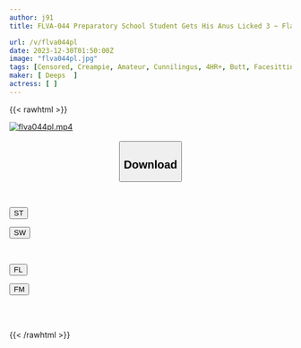 ```yaml
---
author: j91
title: FLVA-044 Preparatory School Student Gets His Anus Licked 3 ~ Flavors X Magic Mirror Delivery Collaboration Project ~ On The Way Home From Class, He Smells His Stuffy Anus, Licks His Asshole, And Cries In Agony With Embarrassment! When The Pussy Of The Estrous Girl Is Fucked Raw, Her Asshole Twitches And She Begs For Sex With Full View And Cums Inside!

url: /v/flva044pl
date: 2023-12-30T01:50:00Z
image: "flva044pl.jpg"
tags: [Censored, Creampie, Amateur, Cunnilingus, 4HR+, Butt, Facesitting	]
maker: [ Deeps  ]
actress: [ ]
---
```



{{< rawhtml >}}

<div class="video" data-videoid="lD9GQBZo70i7PpX">
    <a href="javascript:;">
        <img src="/v/flva044pl/flva044pl.jpg" width="WIDTH" height="HEIGHT" alt="flva044pl.mp4" loading="lazy">
    </a>
</div>

<script type="text/javascript" src="https://j91.asia/asset/on-demand-st.js"></script>

<br>
  <link rel="stylesheet" href="https://j91.asia/asset/bs5.css">
  
  <center>
  <button class="btn btn-primary" type="button" data-bs-toggle="collapse" data-bs-target=".multi-collapse" aria-expanded="false" aria-controls="multiCollapseExample1 multiCollapseExample2"><h2>Download</h2></button></center>
</p>
<div class="row">
  <div class="col">
    <div class="collapse multi-collapse" id="multiCollapseExample1">
      <div class="card card-body">
	      	      <br>
<div class="buttons">  
<p><a href="https://streamtape.to/v/lD9GQBZo70i7PpX" target="_blank"><button class="btn-hover color-3"><i class="fa fa-download"></i> ST</button></a></p>
<p><a href="https://flaswish.com/jk4lxh1zp2ej" target="_blank"><button class="btn-hover color-2"><i class="fa fa-download"></i> SW</button></a></p></div>
    </div>
  </div>
</div>
  <div class="col">
    <div class="collapse multi-collapse" id="multiCollapseExample2">
      <div class="card card-body">
	      <br>
<div class="buttons">
<p><a href="javascript:;" target="_blank"><button class="btn-hover color-9"><i class="fa fa-download"></i> FL</button></a></p>
<p><a href="https://filemoon.sx/d/1796svb1tcg6" target="_blank"><button class="btn-hover color-8"><i class="fa fa-download"></i> FM</button></a></p></div>
<br><br>
      </div>
    </div>
  </div>
</div>

{{< /rawhtml >}}